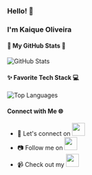 ### Hello! 👋

### I'm Kaique Oliveira

#### 🚀 My GitHub Stats 🌌

![GitHub Stats](https://github-readme-stats.vercel.app/api?username=kaiqueso&show_icons=true&theme=dark)

#### ✨ Favorite Tech Stack 💻

![Top Languages](https://github-readme-stats.vercel.app/api/top-langs/?username=kaiqueso&layout=compact&theme=dark)

#### Connect with Me 🌐

- 💼 Let's connect on [<img src="https://img.icons8.com/color/48/000000/linkedin.png" width="30" height="30">](https://www.linkedin.com/in/kaiqueso) &nbsp;
- 📷 Follow me on [<img src="https://img.icons8.com/color/48/000000/instagram-new.png" width="30" height="30">](https://www.instagram.com/kaiqueeso) &nbsp;
- 📹 Check out my [<img src="https://img.icons8.com/color/48/000000/youtube-play.png" width="30" height="30">](https://www.youtube.com/channel/UCn7K93OLCr6Vivfd3bbESXw) &nbsp;
